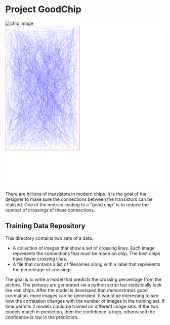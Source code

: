 # Project GoodChip
![chip image](chip.jpeg)
![connection image](./images/t0.svg)

There are billions of transistors in modern chips. It is the goal of the designer to make sure the connections between the transistors can be realized.
One of the metrics leading to a "good chip" is to reduce the number of crossings of these connections.

## Training Data Repository
This directory contains two sets of a data. 
- A collection of images that show a set of crossing lines. Each image represents the connections that must be made on chip. The best chips have fewer crossing lines. 
- A file that contains a list of filenames along with a label that represents the percentage of crossings

The goal is to write a model that predicts the crossing percentage from the picture. 
The pictures are generated via a python script but statistically look like real chips. After the model is developed that demonstrates good correlation, more images can be generated.
It would be interesting to see how the correlation changes with the number of images in the training set.
If time permits 2 models could be trained on different image sets. If the two models match in prediction, then the confidence is high, otherwised the confidence is low in the prediction.
